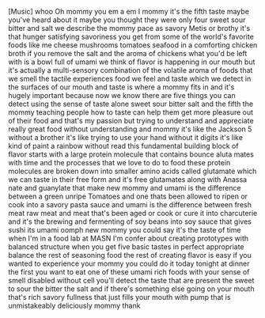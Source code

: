 
[Music]
whoo
Oh mommy you em a em I mommy it&#39;s the
fifth taste maybe you&#39;ve heard about it
maybe you thought they were only four
sweet sour bitter and salt we describe
the mommy pace as savory Metis or brothy
it&#39;s that hunger satisfying savoriness
you get from some of the world&#39;s
favorite foods like me cheese mushrooms
tomatoes seafood in a comforting chicken
broth if you remove the salt and the
aroma of chickens what you&#39;d be left
with is a bowl full of umami we think of
flavor is happening in our mouth but
it&#39;s actually a multi-sensory
combination of the volatile aroma of
foods that we smell the tactile
experiences food we feel and taste which
we detect in the surfaces of our mouth
and taste is where a mommy fits in and
it&#39;s hugely important because now we
know there are five things you can
detect using the sense of taste alone
sweet sour bitter salt and the fifth the
mommy teaching people how to taste can
help them get more pleasure out of their
food and that&#39;s my passion but trying to
understand and appreciate really great
food without understanding and mommy
it&#39;s like the Jackson 5 without a
brother it&#39;s like trying to use your
hand without it digits it&#39;s like kind of
paint a rainbow without read this
fundamental building block of flavor
starts with a large protein molecule
that contains bounce aluta mates with
time and the processes that we love to
do to food these protein molecules are
broken down into smaller amino acids
called glutamate which we can taste in
their free form and it&#39;s free glutamates
along with Anassa nate and guanylate
that make new mommy and umami is the
difference between a green unripe
Tomatoes and
one thats been allowed to ripen or cook
into a savory pasta sauce and umami is
the difference between fresh meat raw
meat and meat that&#39;s been aged or cook
or cure it into charcuterie and it&#39;s the
brewing and fermenting of soy beans into
soy sauce that gives sushi its umami
oomph new mommy you could say it&#39;s the
taste of time when I&#39;m in a food lab at
MASN I&#39;m confer about creating
prototypes with balanced structure when
you get five basic tastes in perfect
appropriate balance the rest of
seasoning food the rest of creating
flavor is easy if you wanted to
experience your mommy you could do it
today tonight at dinner the first you
want to eat one of these umami rich
foods with your sense of smell disabled
without cell you&#39;ll detect the taste
that are present the sweet to sour the
bitter the salt and if there&#39;s something
else going on your mouth that&#39;s rich
savory fullness that just fills your
mouth with pump that is unmistakeably
deliciously mommy thank
